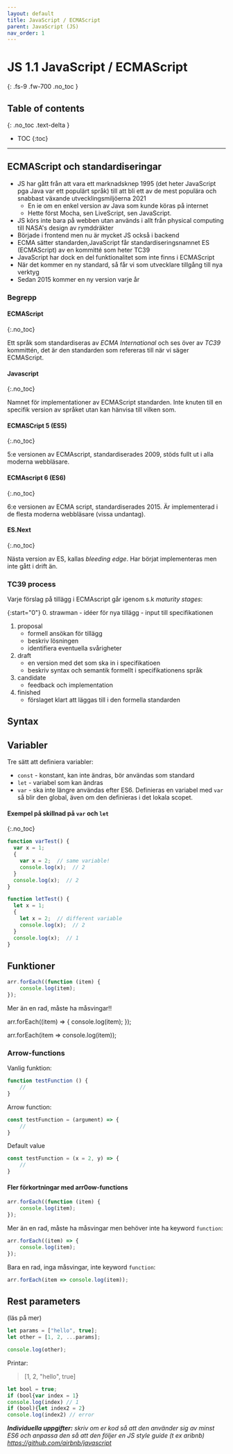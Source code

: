 ```yaml
---
layout: default
title: JavaScript / ECMAScript
parent: JavaScript (JS)
nav_order: 1
---
```


# JS 1.1 JavaScript / ECMAScript
{: .fs-9 .fw-700 .no_toc }

## Table of contents
{: .no_toc .text-delta }

- TOC
{:toc}

---

## ECMAScript och standardiseringar

- JS har gått från att vara ett marknadsknep 1995 (det heter JavaScript pga Java var ett populärt språk) till att bli ett av de mest populära och snabbast växande utvecklingsmiljöerna 2021
    - En ie om en enkel version av Java som kunde köras på internet
    - Hette först Mocha, sen LiveScript, sen JavaScript.
- JS körs inte bara på webben utan används i allt från physical computing till NASA's design av rymddräkter
- Började i frontend men nu är mycket JS också i backend
- ECMA sätter standarden,JavaScript får standardiseringsnamnet ES (ECMAScript) av en kommitté som heter TC39
- JavaScript har dock en del funktionalitet som inte finns i ECMAScript
- När det kommer en ny standard, så får vi som utvecklare tillgång till nya verktyg
- Sedan 2015 kommer en ny version varje år

### Begrepp

#### ECMAScript
{:.no_toc}

Ett språk som standardiseras av *ECMA International* och ses över av *TC39* kommittén, det är den standarden som refereras till när vi säger ECMAScript.

#### Javascript
{:.no_toc}

Namnet för implementationer av ECMAScript standarden. Inte knuten till en specifik version av språket utan kan hänvisa till vilken som.

#### ECMASCript 5 (ES5)
{:.no_toc}

5:e versionen av ECMAscript, standardiserades 2009, stöds fullt ut i alla moderna webbläsare.

#### ECMAscript 6 (ES6)
{:.no_toc}

6:e versionen av ECMA script, standardiserades 2015. Är implementerad i de flesta moderna webbläsare (vissa undantag).

#### ES.Next
{:.no_toc}

Nästa version av ES, kallas *bleeding edge*. Har börjat implementeras men inte gått i drift än.

### TC39 process

Varje förslag på tillägg i ECMAscript går igenom s.k *maturity stages*:

{:start="0"}
0. strawman
    - idéer för nya tillägg
    - input till specifikationen
1. proposal
    - formell ansökan för tillägg
    - beskriv lösningen
    - identifiera eventuella svårigheter
2. draft
    - en version med det som ska in i specifikatioen
    - beskriv syntax och semantik formellt i specifikationens språk
3. candidate
    - feedback och implementation
4. finished
    - förslaget klart att läggas till i den formella standarden

## Syntax

## Variabler

Tre sätt att definiera variabler:

- `const` - konstant, kan inte ändras, bör användas som standard
- `let` - variabel som kan ändras
- `var` - ska inte längre användas efter ES6. Definieras en variabel med `var` så blir den global, även om den definieras i det lokala scopet.

#### Exempel på skillnad på `var` och `let`
{:.no_toc}

```js
function varTest() {
  var x = 1;
  {
    var x = 2;  // same variable!
    console.log(x);  // 2
  }
  console.log(x);  // 2
}
```
```js
function letTest() {
  let x = 1;
  {
    let x = 2;  // different variable
    console.log(x);  // 2
  }
  console.log(x);  // 1
}
```

## Funktioner


```js
arr.forEach((function (item) {
	console.log(item);
});
```

Mer än en rad, måste ha måsvingar!!

arr.forEach((item) => {
	console.log(item);
});

arr.forEach(item => console.log(item));

### Arrow-functions

Vanlig funktion:
```js
function testFunction () {
	//
}
```

Arrow function:
```js
const testFunction = (argument) => {
	//
}
```

Default value
```js
const testFunction = (x = 2, y) => {
	//
}
```

#### Fler förkortningar med arr0ow-functions

```js
arr.forEach((function (item) {
	console.log(item);
});
```

Mer än en rad, måste ha måsvingar men behöver inte ha keyword `function`:
```js
arr.forEach((item) => {
	console.log(item);
});
```

Bara en rad, inga måsvingar, inte keyword `function`:
```js
arr.forEach(item => console.log(item));
```

## Rest parameters

(läs på mer)

```js
let params = ["hello", true];
let other = [1, 2, ...params];

console.log(other);
```
Printar:
>[1, 2, "hello", true]

```js
let bool = true;
if (bool{var index = 1}
console.log(index) // 1
if (bool){let index2 = 2}
console.log(index2) // error
```

***Individuella uppgifter:***
*skriv om er kod så att den använder sig av minst ES6 och anpassa den så att den följer en JS style guide (t ex aribnb) 
https://github.com/airbnb/javascript*
